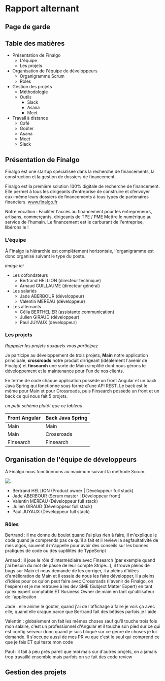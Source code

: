 # Rapport alternant

## Page de garde

## Table des matières

- Présentation de Finalgo
  - L'équipe
  - Les projets
- Organisation de l'équipe de développeurs
  - Organigramme Scrum
  - Rôles
- Gestion des projets
  - Méthodologie
  - Outils
    - Slack
    - Asana
    - Meet
- Travail à distance
  - Café
  - Goûter
  - Asana
  - Meet
  - Slack

## Présentation de Finalgo

Finalgo est une startup spécialisée dans la recherche de financements, la construction et la gestion de dossiers de financement.

Finalgo est la première solution 100% digitale de recherche de financement. Elle permet à tous les dirigeants d’entreprise de construire et d’envoyer eux-même leurs dossiers de financements à tous types de partenaires financiers. www.finalgo.fr

Notre vocation :
Faciliter l'accès au financement pour les entrepreneurs, artisans, commerçants, dirigeants de TPE / PME
Mettre le numérique au service de l'humain.
Le financement est le carburant de l'entreprise, libérons le !

### L'équipe

À Finalgo la hiérarchie est complètement horizontale, l'organigramme est donc organisé suivant le type du poste.

*image ici*

- Les cofondateurs
  - Bertrand HELLION (directeur technique)
  - Arnaud GUILLAUME (directeur général)
- Les salariés
  - Jade ABERBOUR (développeur)
  - Valentin MEREAU (développeur)
- Les alternants
  - Célia BERTHELIER (assistante communication)
  - Julien GIRAUD (développeur)
  - Paul JUYAUX (développeur)

### Les projets

*Rappeler les projets auxquels vous participez*

Je participe au développement de trois projets, **Main** notre application principale, **crossroads** notre produit dirrigeant (idéalement l'avenir de Finalgo) et **finsearch** une sorte de Main simplifié dont nous gérons le développement et la maintenance pour l'un de nos clients.

En terme de code chaque application possède un front Angular et un back Java Spring qui fonctionne sous forme d'une API REST. Le back est le même pour Main et pour Crossroads, puis Finsearch possède un front et un back ce qui nous fait 5 projets.

*un petit schéma plutôt que ce tableau*

| Front Angular | Back Java Spring |
| ------------- | ---------------- |
| Main | Main |
| Main | Crossroads |
| Finsearch | Finsearch

## Organisation de l'équipe de développeurs

À Finalgo nous fonctionnons au maximum suivant la méthode Scrum.

![.](https://www.mendix.com/wp-content/uploads/scrum-team.png)

- Bertrand HELLION (Product owner | Développeur full stack)
- Jade ABERBOUR (Scrum master | Développeur front)
- Valentin MEREAU (Développeur full stack)
- Julien GIRAUD (Développeur full stack)
- Paul JUYAUX (Développeur full stack)

### Rôles

Bertrand : il me donne du boulot quand j'ai plus rien à faire, il m'explique le code quand je comprends pas ce qu'il a fait et il review la segfaultativité de mes algos, souvent il m'appelle pour avoir des conseils sur les bonnes pratiques de code ou des suptilités de TypeScript

Arnaud : il joue le rôle d'intermédiaire avec Finsearch (par exemple quand j'ai besoin du mot de passe de leur compte Stripe...), il trouve pleins de bugs sur Main et nous demande de les corriger, il a pleins d'idées d'amélioration de Main et il essaie de nous les faire développer, il a pleins d'idées pour ce qu'on peut faire avec Crossroads (l'avenir de Finalgo, on l'espère) et je me retrouve à les dev
SME (Subject Matter Expert) en tant qu'ex expert comptable ET Business Owner de main en tant qu'utilisateur de l'application

Jade : elle anime le goûter, quand j'ai de l'affichage à faire je vois ça avec elle, quand elle craque parce que Bertrand fait des bêtises parfois je l'aide

Valentin : globalement on fait les mêmes choses sauf qu'il touche trois fois mon salaire, c'est un professionnel d'Angular et il touche son pied sur ce qui est config serveur donc quand je suis bloqué sur ce genre de choses je lui demande. Il s'occupe aussi de mes PR vu que c'est le seul qui comprend ce que je fais ET qui teste mon code

Paul : il fait à peu près pareil que moi mais sur d'autres projets, on a jamais trop travaillé ensemble mais parfois on se fait des code review

## Gestion des projets
